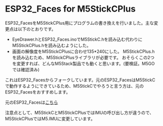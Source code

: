 # ESP32_Faces for M5StickCPlus
ESP32_FacesをM5StickCPlus用にプログラムの書き換えを行いました。主な変更点は以下のとおりです。
*  EyeDrawer.hとESP32_Faces.inoでM5StickC.hを読み込む代わりにM5StickCPlus.hを読み込むようにした。
* 画面の解像度をM5StickCPlusに合わせ135*240にした。
M5StickCPlus.hを読み込むため、M5StickCPlusライブラリが必要です。
おそらくこの2つを変更すれば、どんなM5Stack製品でも動くと思います。(要検証。M5GOでは確認済み)
 
これはESP32_Facesからフォークしています。元のESP32_FacesはM5StickCで動作するようにできているため、M5StickCでやろうと言う方は、元のESP32_Facesをおすすめします。
 
元のESP32_Facesは[こちら](https://github.com/luisllamasbinaburo/ESP32_Faces)

注意点として、M5StickCとM5StickCPlusではIMUの呼び出し方が違うので、M5StickCPlusではM5.IMUに変更しています。
